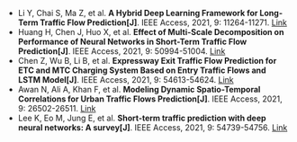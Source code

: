 * Li Y, Chai S, Ma Z, et al. <b>A Hybrid Deep Learning Framework for Long-Term Traffic Flow Prediction[J]</b>. IEEE Access, 2021, 9: 11264-11271. [Link](https://ieeexplore.ieee.org/abstract/document/9319663)
* Huang H, Chen J, Huo X, et al. <b>Effect of Multi-Scale Decomposition on Performance of Neural Networks in Short-Term Traffic Flow Prediction[J]</b>. IEEE Access, 2021, 9: 50994-51004. [Link](https://ieeexplore.ieee.org/abstract/document/9386061/)
* Chen Z, Wu B, Li B, et al. <b>Expressway Exit Traffic Flow Prediction for ETC and MTC Charging System Based on Entry Traffic Flows and LSTM Model[J]</b>. IEEE Access, 2021, 9: 54613-54624. [Link](https://ieeexplore.ieee.org/abstract/document/9393945/)
* Awan N, Ali A, Khan F, et al. <b>Modeling Dynamic Spatio-Temporal Correlations for Urban Traffic Flows Prediction[J]</b>. IEEE Access, 2021, 9: 26502-26511. [Link](https://ieeexplore.ieee.org/abstract/document/9345698/)
* Lee K, Eo M, Jung E, et al. <b>Short-term traffic prediction with deep neural networks: A survey[J]</b>. IEEE Access, 2021, 9: 54739-54756. [Link](https://ieeexplore.ieee.org/abstract/document/9395529/)